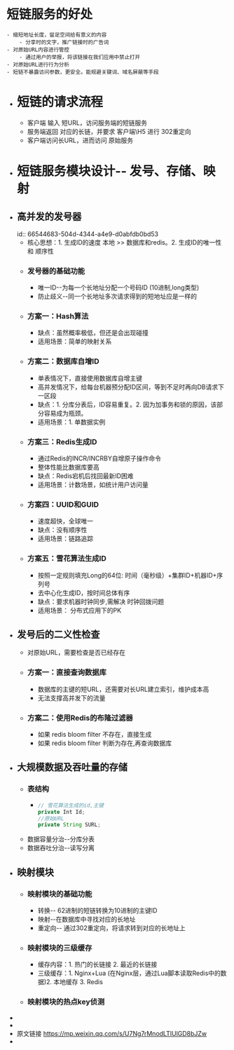 # 短链服务的好处
	- 缩短地址长度，留足空间给有意义的内容
		- 分享时的文字，推广链接时的广告词
	- 对原始URL内容进行管控
		- 通过用户的举报，将该链接在我们应用中禁止打开
	- 对原始URL进行行为分析
	- 短链不暴露访问参数，更安全。能规避关键词、域名屏蔽等手段
- # 短链的请求流程
	- 客户端 输入 短URL，访问服务端的短链服务
	- 服务端返回 对应的长链，并要求 客户端\\H5 进行 302重定向
	- 客户端访问长URL，进而访问 原始服务
- # 短链服务模块设计-- 发号、存储、映射
- ## 高并发的发号器
  id:: 66544683-504d-4344-a4e9-d0abfdb0bd53
	- 核心思想：1. 生成ID的速度 本地 >> 数据库和redis。2.  生成ID的唯一性 和 顺序性
	- ### 发号器的基础功能
		- 唯一ID--为每一个长地址分配一个号码ID (10进制,long类型)
		- 防止歧义--同一个长地址多次请求得到的短地址应是一样的
	- ### 方案一：Hash算法
		- 缺点：虽然概率极低，但还是会出现碰撞
		- 适用场景：简单的映射关系
	- ### 方案二：数据库自增ID
		- 单表情况下，直接使用数据库自增主键
		- 高并发情况下，给每台机器预分配ID区间，等到不足时再向DB请求下一区段
		- 缺点：1. 分库分表后，ID容易重复。2. 因为加事务和锁的原因，该部分容易成为瓶颈。
		- 适用场景：1. 单数据实例
	- ### 方案三：Redis生成ID
		- 通过Redis的INCR/INCRBY自增原子操作命令
		- 整体性能比数据库要高
		- 缺点：Redis宕机后找回最新ID困难
		- 适用场景：计数场景，如统计用户访问量
	- ### 方案四：UUID和GUID
		- 速度超快，全球唯一
		- 缺点：没有顺序性
		- 适用场景：链路追踪
	- ### 方案五：雪花算法生成ID
		- 按照一定规则填充Long的64位: 时间（毫秒级）+集群ID+机器ID+序列号
		- 去中心化生成ID，按时间总体有序
		- 缺点：要求机器时钟同步,需解决 时钟回拨问题
		- 适用场景： 分布式应用下的PK
- ## 发号后的二义性检查
	- 对原始URL，需要检查是否已经存在
	- ### 方案一：直接查询数据库
		- 数据库的主键的短URL，还需要对长URL建立索引，维护成本高
		- 无法支撑高并发下的流量
	- ### 方案二：使用Redis的布隆过滤器
		- 如果 redis bloom filter 不存在，直接生成
		- 如果 redis bloom filter 判断为存在,再查询数据库
- ## 大规模数据及吞吐量的存储
	- ### 表结构
		- ```java
		  // 雪花算法生成的id,主键
		  private Int Id;
		  //原始URL
		  private String SURL;
		  ```
	- 数据容量分治--分库分表
	- 数据吞吐分治--读写分离
- ## 映射模块
	- ### 映射模块的基础功能
		- 转换-- 62进制的短链转换为10进制的主键ID
		- 映射--在数据库中寻找对应的长地址
		- 重定向-- 通过302重定向，将请求转到对应的长地址上
	- ### 映射模块的三级缓存
		- 缓存内容：1. 热门的长链接 2. 最近的长链接
		- 三级缓存：1. Nginx+Lua (在Nginx层，通过Lua脚本读取Redis中的数据)2. 本地缓存 3. Redis
	- ### 映射模块的热点key侦测
-
-
- 原文链接 https://mp.weixin.qq.com/s/U7Ng7rMnodLTIUlGD8bJZw
-